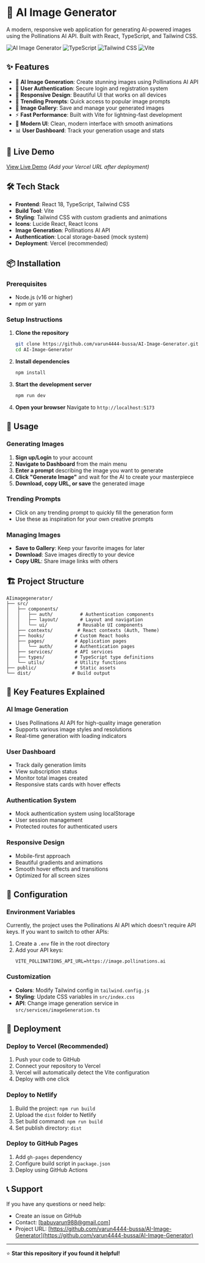 # 🎨 AI Image Generator

A modern, responsive web application for generating AI-powered images using the Pollinations AI API. Built with React, TypeScript, and Tailwind CSS.

![AI Image Generator](https://img.shields.io/badge/React-18.2.0-blue?style=for-the-badge&logo=react)
![TypeScript](https://img.shields.io/badge/TypeScript-5.0-blue?style=for-the-badge&logo=typescript)
![Tailwind CSS](https://img.shields.io/badge/Tailwind_CSS-3.3-blue?style=for-the-badge&logo=tailwind-css)
![Vite](https://img.shields.io/badge/Vite-5.0-blue?style=for-the-badge&logo=vite)

## ✨ Features

- 🎨 **AI Image Generation**: Create stunning images using Pollinations AI API
- 🔐 **User Authentication**: Secure login and registration system
- 📱 **Responsive Design**: Beautiful UI that works on all devices
- 🎯 **Trending Prompts**: Quick access to popular image prompts
- 💾 **Image Gallery**: Save and manage your generated images
- ⚡ **Fast Performance**: Built with Vite for lightning-fast development
- 🎨 **Modern UI**: Clean, modern interface with smooth animations
- 📊 **User Dashboard**: Track your generation usage and stats

## 🚀 Live Demo

[View Live Demo](https://ai-image-generator-six-opal.vercel.app/) *(Add your Vercel URL after deployment)*

## 🛠️ Tech Stack

- **Frontend**: React 18, TypeScript, Tailwind CSS
- **Build Tool**: Vite
- **Styling**: Tailwind CSS with custom gradients and animations
- **Icons**: Lucide React, React Icons
- **Image Generation**: Pollinations AI API
- **Authentication**: Local storage-based (mock system)
- **Deployment**: Vercel (recommended)

## 📦 Installation

### Prerequisites
- Node.js (v16 or higher)
- npm or yarn

### Setup Instructions

1. **Clone the repository**
   ```bash
   git clone https://github.com/varun4444-bussa/AI-Image-Generator.git
   cd AI-Image-Generator
   ```

2. **Install dependencies**
   ```bash
   npm install
   ```

3. **Start the development server**
   ```bash
   npm run dev
   ```

4. **Open your browser**
   Navigate to `http://localhost:5173`

## 🎯 Usage

### Generating Images
1. **Sign up/Login** to your account
2. **Navigate to Dashboard** from the main menu
3. **Enter a prompt** describing the image you want to generate
4. **Click "Generate Image"** and wait for the AI to create your masterpiece
5. **Download, copy URL, or save** the generated image

### Trending Prompts
- Click on any trending prompt to quickly fill the generation form
- Use these as inspiration for your own creative prompts

### Managing Images
- **Save to Gallery**: Keep your favorite images for later
- **Download**: Save images directly to your device
- **Copy URL**: Share image links with others

## 🏗️ Project Structure

```
AIimagegenerator/
├── src/
│   ├── components/
│   │   ├── auth/          # Authentication components
│   │   ├── layout/        # Layout and navigation
│   │   └── ui/           # Reusable UI components
│   ├── contexts/         # React contexts (Auth, Theme)
│   ├── hooks/           # Custom React hooks
│   ├── pages/           # Application pages
│   │   └── auth/        # Authentication pages
│   ├── services/        # API services
│   ├── types/           # TypeScript type definitions
│   └── utils/           # Utility functions
├── public/              # Static assets
└── dist/               # Build output
```

## 🎨 Key Features Explained

### AI Image Generation
- Uses Pollinations AI API for high-quality image generation
- Supports various image styles and resolutions
- Real-time generation with loading indicators

### User Dashboard
- Track daily generation limits
- View subscription status
- Monitor total images created
- Responsive stats cards with hover effects

### Authentication System
- Mock authentication system using localStorage
- User session management
- Protected routes for authenticated users

### Responsive Design
- Mobile-first approach
- Beautiful gradients and animations
- Smooth hover effects and transitions
- Optimized for all screen sizes

## 🔧 Configuration

### Environment Variables
Currently, the project uses the Pollinations AI API which doesn't require API keys. If you want to switch to other APIs:

1. Create a `.env` file in the root directory
2. Add your API keys:
   ```env
   VITE_POLLINATIONS_API_URL=https://image.pollinations.ai
   ```

### Customization
- **Colors**: Modify Tailwind config in `tailwind.config.js`
- **Styling**: Update CSS variables in `src/index.css`
- **API**: Change image generation service in `src/services/imageGeneration.ts`

## 🚀 Deployment

### Deploy to Vercel (Recommended)
1. Push your code to GitHub
2. Connect your repository to Vercel
3. Vercel will automatically detect the Vite configuration
4. Deploy with one click

### Deploy to Netlify
1. Build the project: `npm run build`
2. Upload the `dist` folder to Netlify
3. Set build command: `npm run build`
4. Set publish directory: `dist`

### Deploy to GitHub Pages
1. Add `gh-pages` dependency
2. Configure build script in `package.json`
3. Deploy using GitHub Actions

## 📞 Support

If you have any questions or need help:
- Create an issue on GitHub
- Contact: [babuvarun988@gmail.com]
- Project URL: [https://github.com/varun4444-bussa/AI-Image-Generator](https://github.com/varun4444-bussa/AI-Image-Generator)

---

⭐ **Star this repository if you found it helpful!**
